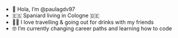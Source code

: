 - 👋  Hola, I’m @paulagdv97
- 🇪🇸  Spaniard living in Cologne 🇩🇪
- 🙋‍♀️  I love travelling & going out for drinks with my friends 
- 🤓  I’m currently changing career paths and learning how to code 


<!---
paulagdv97/paulagdv97 is a ✨ special ✨ repository because its `README.md` (this file) appears on your GitHub profile.
You can click the Preview link to take a look at your changes.
--->
